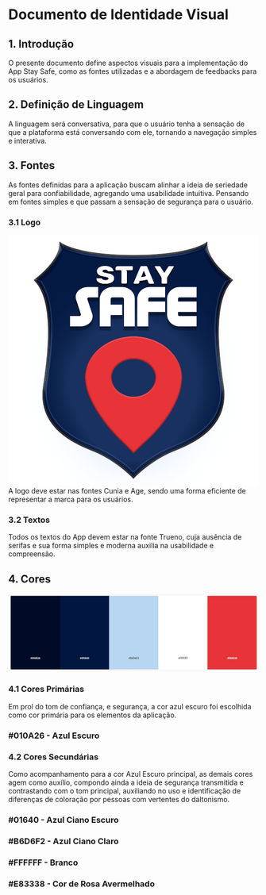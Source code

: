 # Documento de Identidade Visual
## 1. Introdução
O presente documento define aspectos visuais para a implementação do App Stay Safe, como as fontes utilizadas e a abordagem de feedbacks para os usuários.

## 2. Definição de Linguagem
A linguagem será conversativa, para que o usuário tenha a sensação de que a plataforma está conversando com ele, tornando a navegação simples e interativa.

## 3. Fontes
As fontes definidas para a aplicação buscam alinhar a ideia de seriedade geral para confiabilidade, agregando uma usabilidade intuitiva. Pensando em fontes simples e que passam a sensação de segurança para o usuário.

### **3.1** Logo
<img src="../docs/images/logo.png" alt="My cool logo"/>
A logo deve estar nas fontes Cunia e Age, sendo uma forma eficiente de representar a marca para os usuários.

### **3.2** Textos
Todos os textos do App devem estar na fonte Trueno, cuja ausência de serifas e sua forma simples e moderna auxilia na usabilidade e compreensão.

## 4. Cores
<img src="../docs/images/cores.jpeg" alt="My cool logo"/>

### **4.1** Cores Primárias
 Em prol do tom de confiança, e segurança, a cor azul escuro foi escolhida como cor primária para os elementos da aplicação.

### **#010A26 - Azul Escuro**

### **4.2** Cores Secundárias
Como acompanhamento para a cor Azul Escuro principal, as demais cores agem como auxílio, compondo ainda a ideia de segurança transmitida e contrastando com o tom principal, auxiliando no uso e identificação de diferenças de coloração por pessoas com vertentes do daltonismo.

### **#01640 - Azul Ciano Escuro**
### **#B6D6F2 - Azul Ciano Claro**
### **#FFFFFF - Branco**
### **#E83338 - Cor de Rosa Avermelhado**


